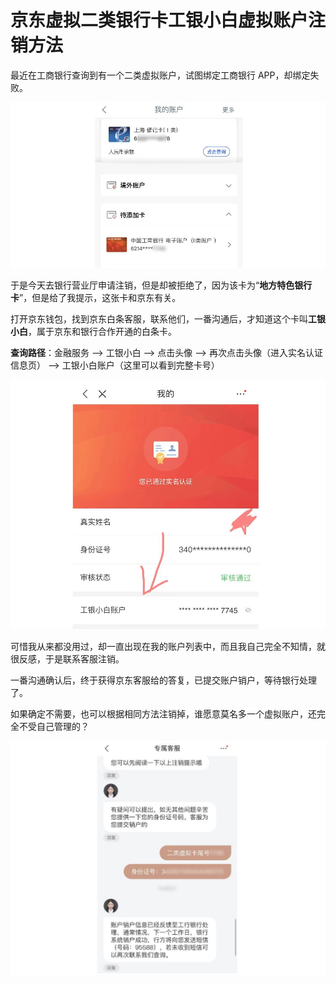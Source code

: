 # 京东虚拟二类银行卡工银小白虚拟账户注销方法

最近在工商银行查询到有一个二类虚拟账户，试图绑定工商银行 APP，却绑定失败。

![R_24-11-17-14-44-23_80](./assets/241117-京东虚拟二类银行卡工银小白虚拟账户注销方法/R_24-11-17-14-44-23_80.jpg)

于是今天去银行营业厅申请注销，但是却被拒绝了，因为该卡为“**地方特色银行卡**”，但是给了我提示，这张卡和京东有关。

打开京东钱包，找到京东白条客服，联系他们，一番沟通后，才知道这个卡叫**工银小白**，属于京东和银行合作开通的白条卡。

**查询路径**：金融服务 --> 工银小白 --> 点击头像 --> 再次点击头像（进入实名认证信息页） --> 工银小白账户（这里可以看到完整卡号）

![R_24-11-17-14-41-03_80](./assets/241117-京东虚拟二类银行卡工银小白虚拟账户注销方法/R_24-11-17-14-41-03_80.jpg)

可惜我从来都没用过，却一直出现在我的账户列表中，而且我自己完全不知情，就很反感，于是联系客服注销。

一番沟通确认后，终于获得京东客服给的答复，已提交账户销户，等待银行处理了。

如果确定不需要，也可以根据相同方法注销掉，谁愿意莫名多一个虚拟账户，还完全不受自己管理的？

![R_24-11-17-14-45-44_80](./assets/241117-京东虚拟二类银行卡工银小白虚拟账户注销方法/R_24-11-17-14-45-44_80.jpg)
